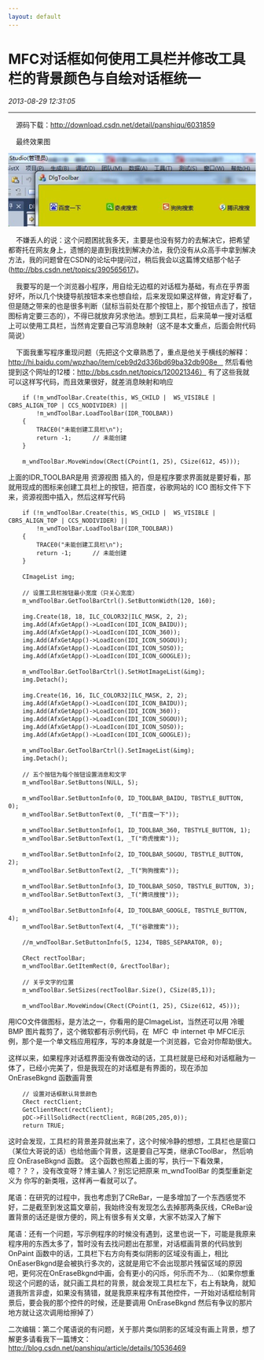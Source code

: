 ```yaml
---
layout: default
---
```


# MFC对话框如何使用工具栏并修改工具栏的背景颜色与自绘对话框统一
_2013-08-29 12:31:05_

* * *

    源码下载：http://download.csdn.net/detail/panshiqu/6031859

    最终效果图

![](./img/011_1.jpeg)

    不嫌丢人的说：这个问题困扰我多天，主要是也没有努力的去解决它，把希望都寄托在网友身上，遗憾的是直到我找到解决办法，我仍没有从众高手中拿到解决方法，我的问题曾在CSDN的论坛中提问过，稍后我会以这篇博文结那个帖子(http://bbs.csdn.net/topics/390565617)。

    我要写的是一个浏览器小程序，用自绘无边框的对话框为基础，有点在乎界面好坏，所以几个快捷导航按钮本来也想自绘，后来发现如果这样做，肯定好看了，但是随之带来的也是很多判断（鼠标当前处在那个按钮上，那个按钮点击了，按钮图标肯定要三态的），不得已就放弃另求他法。想到工具栏，后来简单一搜对话框上可以使用工具栏，当然肯定要自己写消息映射（这不是本文重点，后面会附代码简说）

    下面我重写程序重现问题（先把这个文章熟悉了，重点是他关于横线的解释：http://hi.baidu.com/wpzhao/item/ceb9d2d336bd69ba32db908e    然后看他提到这个网址的12楼：http://bbs.csdn.net/topics/120021346） 有了这些我就可以这样写代码，而且效果很好，就差消息映射和响应

```
	if (!m_wndToolBar.Create(this, WS_CHILD |  WS_VISIBLE | CBRS_ALIGN_TOP | CCS_NODIVIDER) || 
		!m_wndToolBar.LoadToolBar(IDR_TOOLBAR))
	{
		TRACE0("未能创建工具栏\n");
		return -1;      // 未能创建
	}

	m_wndToolBar.MoveWindow(CRect(CPoint(1, 25), CSize(612, 45)));
```

上面的IDR_TOOLBAR是用 资源视图 插入的，但是程序要求界面就是要好看，那就用现成的图标来创建工具栏上的按钮，把百度，谷歌网站的 ICO 图标文件下下来，资源视图中插入，然后这样写代码

```
	if (!m_wndToolBar.Create(this, WS_CHILD |  WS_VISIBLE | CBRS_ALIGN_TOP | CCS_NODIVIDER) || 
		!m_wndToolBar.LoadToolBar(IDR_TOOLBAR))
	{
		TRACE0("未能创建工具栏\n");
		return -1;      // 未能创建
	}

	CImageList img;

	// 设置工具栏按钮最小宽度（只关心宽度）
	m_wndToolBar.GetToolBarCtrl().SetButtonWidth(120, 160);

	img.Create(18, 18, ILC_COLOR32|ILC_MASK, 2, 2);
	img.Add(AfxGetApp()->LoadIcon(IDI_ICON_BAIDU));
	img.Add(AfxGetApp()->LoadIcon(IDI_ICON_360));
	img.Add(AfxGetApp()->LoadIcon(IDI_ICON_SOGOU));
	img.Add(AfxGetApp()->LoadIcon(IDI_ICON_SOSO));
	img.Add(AfxGetApp()->LoadIcon(IDI_ICON_GOOGLE));

	m_wndToolBar.GetToolBarCtrl().SetHotImageList(&img);
	img.Detach();

	img.Create(16, 16, ILC_COLOR32|ILC_MASK, 2, 2);
	img.Add(AfxGetApp()->LoadIcon(IDI_ICON_BAIDU));
	img.Add(AfxGetApp()->LoadIcon(IDI_ICON_360));
	img.Add(AfxGetApp()->LoadIcon(IDI_ICON_SOGOU));
	img.Add(AfxGetApp()->LoadIcon(IDI_ICON_SOSO));
	img.Add(AfxGetApp()->LoadIcon(IDI_ICON_GOOGLE));

	m_wndToolBar.GetToolBarCtrl().SetImageList(&img);
	img.Detach();

	// 五个按钮为每个按钮设置消息和文字
	m_wndToolBar.SetButtons(NULL, 5);

	m_wndToolBar.SetButtonInfo(0, ID_TOOLBAR_BAIDU, TBSTYLE_BUTTON, 0);
	m_wndToolBar.SetButtonText(0, _T("百度一下"));

	m_wndToolBar.SetButtonInfo(1, ID_TOOLBAR_360, TBSTYLE_BUTTON, 1);
	m_wndToolBar.SetButtonText(1, _T("奇虎搜索"));

	m_wndToolBar.SetButtonInfo(2, ID_TOOLBAR_SOGOU, TBSTYLE_BUTTON, 2);
	m_wndToolBar.SetButtonText(2, _T("狗狗搜索"));

	m_wndToolBar.SetButtonInfo(3, ID_TOOLBAR_SOSO, TBSTYLE_BUTTON, 3);
	m_wndToolBar.SetButtonText(3, _T("腾讯搜搜"));

	m_wndToolBar.SetButtonInfo(4, ID_TOOLBAR_GOOGLE, TBSTYLE_BUTTON, 4);
	m_wndToolBar.SetButtonText(4, _T("谷歌搜索"));

	//m_wndToolBar.SetButtonInfo(5, 1234, TBBS_SEPARATOR, 0);

	CRect rectToolBar;
	m_wndToolBar.GetItemRect(0, &rectToolBar);

	// 关乎文字的位置
	m_wndToolBar.SetSizes(rectToolBar.Size(), CSize(85,1));

	m_wndToolBar.MoveWindow(CRect(CPoint(1, 25), CSize(612, 45)));
```

用ICO文件做图标，是方法之一，你看用的是CImageList，当然还可以用 冷暖 BMP 图片裁剪了，这个微软都有示例代码，在  MFC  中 internet 中 MFCIE示例，那个是一个单文档应用程序，写的本身就是一个浏览器，它会对你帮助很大。

这样以来，如果程序对话框界面没有做改动的话，工具栏就是已经和对话框融为一体了，已经小完美了，但是我现在的对话框是有界面的，现在添加 OnEraseBkgnd 函数画背景

```
	// 设置对话框默认背景颜色
	CRect rectClient;
	GetClientRect(rectClient);
	pDC->FillSolidRect(rectClient, RGB(205,205,0));
	return TRUE;
```

这时会发现，工具栏的背景差异就出来了，这个时候冷静的想想，工具栏也是窗口（某位大哥说的话）也给他画个背景，这是要自己写类，继承CToolBar， 然后响应 OnEraseBkgnd 函数。 这个函数也照着上面的写，执行一下看效果，噫？？？，没有改变呀？博主骗人？别忘记把原来 m_wndToolBar 的类型重新定义为 你写的新类哦，这样再一看就可以了。

尾语：在研究的过程中，我也考虑到了CReBar，一是多增加了一个东西感觉不好，二是截至到发这篇文章前，我始终没有发现怎么去掉那两条灰线，CReBar设置背景的话还是很方便的，网上有很多有关文章，大家不妨深入了解下

尾语：还有一个问题，写示例程序的时候没有遇到，这里也说一下，可能是我原来程序用的东西太多了，暂时没有去找问题出在那里，对话框画背景的代码放到 OnPaint 函数中的话，工具栏下右方向有类似阴影的区域没有画上，相比OnEaserBkgnd是会被执行多次的，这就是用它不会出现那片残留区域的原因吧，更何况在OnEraseBkgnd中画，会有更小的闪烁，何乐而不为...（如果你想重现这个问题的话，就只画工具栏的背景，就会发现工具栏左下，右上有缺角，就知道我所言非虚，如果没有猜错，就是我原来程序有其他控件，一开始对话框绘制背景后，要会我的那个控件的时候，还是要调用 OnEraseBkgnd 然后有争议的那片地方就让这次调用给擦掉了）

二次编辑：第二个尾语说的有问题，关于那片类似阴影的区域没有画上背景，想了解更多请看我下一篇博文：http://blog.csdn.net/panshiqu/article/details/10536469

